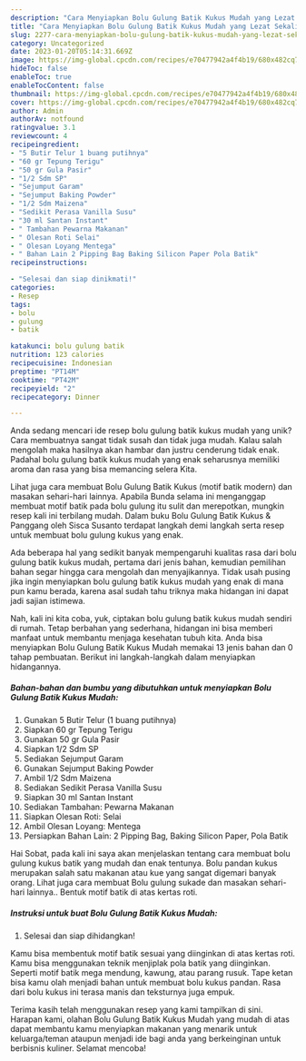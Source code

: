 ```yaml
---
description: "Cara Menyiapkan Bolu Gulung Batik Kukus Mudah yang Lezat Sekali"
title: "Cara Menyiapkan Bolu Gulung Batik Kukus Mudah yang Lezat Sekali"
slug: 2277-cara-menyiapkan-bolu-gulung-batik-kukus-mudah-yang-lezat-sekali
category: Uncategorized
date: 2023-01-20T05:14:31.669Z
image: https://img-global.cpcdn.com/recipes/e70477942a4f4b19/680x482cq70/bolu-gulung-batik-kukus-mudah-foto-resep-utama.jpg
hideToc: false
enableToc: true
enableTocContent: false
thumbnail: https://img-global.cpcdn.com/recipes/e70477942a4f4b19/680x482cq70/bolu-gulung-batik-kukus-mudah-foto-resep-utama.jpg
cover: https://img-global.cpcdn.com/recipes/e70477942a4f4b19/680x482cq70/bolu-gulung-batik-kukus-mudah-foto-resep-utama.jpg
author: Admin
authorAv: notfound
ratingvalue: 3.1
reviewcount: 4
recipeingredient:
- "5 Butir Telur 1 buang putihnya"
- "60 gr Tepung Terigu"
- "50 gr Gula Pasir"
- "1/2 Sdm SP"
- "Sejumput Garam"
- "Sejumput Baking Powder"
- "1/2 Sdm Maizena"
- "Sedikit Perasa Vanilla Susu"
- "30 ml Santan Instant"
- " Tambahan Pewarna Makanan"
- " Olesan Roti Selai"
- " Olesan Loyang Mentega"
- " Bahan Lain 2 Pipping Bag Baking Silicon Paper Pola Batik"
recipeinstructions:

- "Selesai dan siap dinikmati!"
categories:
- Resep
tags:
- bolu
- gulung
- batik

katakunci: bolu gulung batik 
nutrition: 123 calories
recipecuisine: Indonesian
preptime: "PT14M"
cooktime: "PT42M"
recipeyield: "2"
recipecategory: Dinner

---
```





Anda sedang mencari ide resep bolu gulung batik kukus mudah yang unik? Cara membuatnya sangat tidak susah dan tidak juga mudah. Kalau salah mengolah maka hasilnya akan hambar dan justru cenderung tidak enak. Padahal bolu gulung batik kukus mudah yang enak seharusnya memiliki aroma dan rasa yang bisa memancing selera Kita.





Lihat juga cara membuat Bolu Gulung Batik Kukus (motif batik modern) dan masakan sehari-hari lainnya. Apabila Bunda selama ini menganggap membuat motif batik pada bolu gulung itu sulit dan merepotkan, mungkin resep kali ini terbilang mudah. Dalam buku Bolu Gulung Batik Kukus &amp; Panggang oleh Sisca Susanto terdapat langkah demi langkah serta resep untuk membuat bolu gulung kukus yang enak.

Ada beberapa hal yang sedikit banyak mempengaruhi kualitas rasa dari bolu gulung batik kukus mudah, pertama dari jenis bahan, kemudian pemilihan bahan segar hingga cara mengolah dan menyajikannya. Tidak usah pusing jika ingin menyiapkan bolu gulung batik kukus mudah yang enak di mana pun kamu berada, karena asal sudah tahu triknya maka hidangan ini dapat jadi sajian istimewa.






Nah, kali ini kita coba, yuk, ciptakan bolu gulung batik kukus mudah sendiri di rumah. Tetap berbahan yang sederhana, hidangan ini bisa memberi manfaat untuk membantu menjaga kesehatan tubuh kita. Anda bisa menyiapkan Bolu Gulung Batik Kukus Mudah memakai 13 jenis bahan dan 0 tahap pembuatan. Berikut ini langkah-langkah dalam menyiapkan hidangannya.

<!--inarticleads1-->

##### Bahan-bahan dan bumbu yang dibutuhkan untuk menyiapkan Bolu Gulung Batik Kukus Mudah:

1. Gunakan 5 Butir Telur (1 buang putihnya)
1. Siapkan 60 gr Tepung Terigu
1. Gunakan 50 gr Gula Pasir
1. Siapkan 1/2 Sdm SP
1. Sediakan Sejumput Garam
1. Gunakan Sejumput Baking Powder
1. Ambil 1/2 Sdm Maizena
1. Sediakan Sedikit Perasa Vanilla Susu
1. Siapkan 30 ml Santan Instant
1. Sediakan  Tambahan: Pewarna Makanan
1. Siapkan  Olesan Roti: Selai
1. Ambil  Olesan Loyang: Mentega
1. Persiapkan  Bahan Lain: 2 Pipping Bag, Baking Silicon Paper, Pola Batik


Hai Sobat, pada kali ini saya akan menjelaskan tentang cara membuat bolu gulung kukus batik yang mudah dan enak tentunya. Bolu pandan kukus merupakan salah satu makanan atau kue yang sangat digemari banyak orang. Lihat juga cara membuat Bolu gulung sukade dan masakan sehari-hari lainnya.. Bentuk motif batik di atas kertas roti. 

<!--inarticleads2-->

##### Instruksi untuk buat Bolu Gulung Batik Kukus Mudah:


1. Selesai dan siap dihidangkan!

Kamu bisa membentuk motif batik sesuai yang diinginkan di atas kertas roti. Kamu bisa menggunakan teknik menjiplak pola batik yang diinginkan. Seperti motif batik mega mendung, kawung, atau parang rusuk. Tape ketan bisa kamu olah menjadi bahan untuk membuat bolu kukus pandan. Rasa dari bolu kukus ini terasa manis dan teksturnya juga empuk. 

Terima kasih telah menggunakan resep yang kami tampilkan di sini. Harapan kami, olahan Bolu Gulung Batik Kukus Mudah yang mudah di atas dapat membantu kamu menyiapkan makanan yang menarik untuk keluarga/teman ataupun menjadi ide bagi anda yang berkeinginan untuk berbisnis kuliner. Selamat mencoba!
